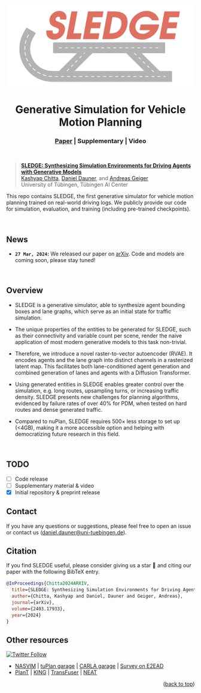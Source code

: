 
<p align="center">
    <img alt="sledge" src="assets/sledge_logo_transparent.png" width="500">
    <h1 align="center">Generative Simulation for Vehicle Motion Planning</h1>
    <h3 align="center"><a href="https://arxiv.org/abs/2403.17933">Paper</a> | Supplementary | Video  </h3>
</p>

<br/>

> [**SLEDGE: Synthesizing Simulation Environments for Driving Agents with Generative Models**](https://arxiv.org/abs/2403.17933) <br>
> [Kashyap Chitta](https://kashyap7x.github.io/), [Daniel Dauner](https://danieldauner.github.io/), and [Andreas Geiger](https://www.cvlibs.net/) <br>
> University of Tübingen, Tübingen AI Center
> <br>
>

This repo contains SLEDGE, the first generative simulator for vehicle motion planning trained on real-world driving logs. We publicly provide our code for simulation, evaluation, and training (including pre-trained checkpoints). 

<br/>

<!-- https://github.com/autonomousvision/sledge/assets/... -->

## News
* **`27 Mar, 2024`:** We released our paper on [arXiv](https://arxiv.org/abs/2403.17933). Code and models are coming soon, please stay tuned!

<br/>

## Overview

- SLEDGE is a generative simulator, able to synthesize agent bounding boxes and lane graphs, which serve as an initial state for traffic simulation.

- The unique properties of the entities to be generated for SLEDGE, such as their connectivity and variable count per scene, render the naive application of most modern generative models to this task non-trivial.

- Therefore, we introduce a novel raster-to-vector autoencoder (RVAE). It encodes agents and the lane graph into distinct channels in a rasterized latent map. This facilitates both lane-conditioned agent generation and
combined generation of lanes and agents with a Diffusion Transformer.

- Using generated entities in SLEDGE enables greater control over the simulation, e.g. long routes, upsampling turns, or increasing traffic density. SLEDGE presents new challenges for planning algorithms, evidenced by failure rates of over 40% for PDM, when tested on hard routes and dense generated traffic.

- Compared to nuPlan, SLEDGE requires 500× less storage to set up (<4GB), making it a more accessible option and helping with democratizing future research in this field.

<br/>

## TODO
- [ ] Code release 
- [ ] Supplementary material & video
- [x] Initial repository & preprint release

## Contact
If you have any questions or suggestions, please feel free to open an issue or contact us (daniel.dauner@uni-tuebingen.de).

## Citation
If you find SLEDGE useful, please consider giving us a star &#127775; and citing our paper with the following BibTeX entry.

```BibTeX
@InProceedings{Chitta2024ARXIV,
  title={SLEDGE: Synthesizing Simulation Environments for Driving Agents with Generative Models},
  author={Chitta, Kashyap and Daniel, Dauner and Geiger, Andreas},
  journal={arXiv},
  volume={2403.17933},
  year={2024}
}
```

## Other resources <a name="otherresources"></a>

<a href="https://twitter.com/AutoVisionGroup" target="_blank">
    <img alt="Twitter Follow" src="https://img.shields.io/twitter/follow/Awesome Vision Group?style=social&color=brightgreen&logo=twitter" />
  </a>
  
- [NASVIM](https://github.com/autonomousvision/navsim) | [tuPlan garage](https://github.com/autonomousvision/tuplan_garage) | [CARLA garage](https://github.com/autonomousvision/carla_garage) | [Survey on E2EAD](https://github.com/OpenDriveLab/End-to-end-Autonomous-Driving)
- [PlanT](https://github.com/autonomousvision/plant) | [KING](https://github.com/autonomousvision/king) | [TransFuser](https://github.com/autonomousvision/transfuser) | [NEAT](https://github.com/autonomousvision/neat)

<p align="right">(<a href="#top">back to top</a>)</p>
